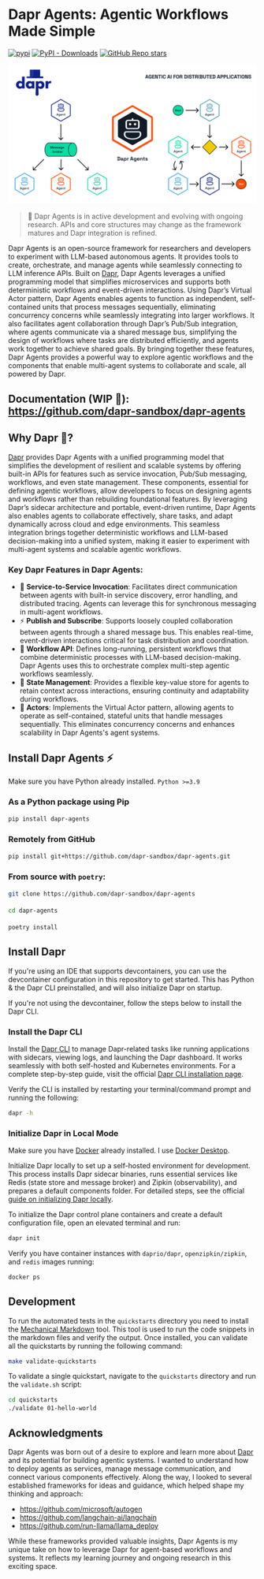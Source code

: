 # Dapr Agents: Agentic Workflows Made Simple

[![pypi](https://img.shields.io/pypi/v/floki-ai.svg)](https://pypi.python.org/pypi/floki-ai)
[![PyPI - Downloads](https://img.shields.io/pypi/dm/floki-ai)](https://pypi.org/project/floki-ai/)
[![GitHub Repo stars](https://img.shields.io/github/stars/dapr-sandbox/dapr-agents)](https://github.com/dapr-sandbox/dapr-agents)

![](docs/logo-workflows.png)

> 🚧 Dapr Agents is in active development and evolving with ongoing research. APIs and core structures may change as the framework matures and Dapr integration is refined.

Dapr Agents is an open-source framework for researchers and developers to experiment with LLM-based autonomous agents. It provides tools to create, orchestrate, and manage agents while seamlessly connecting to LLM inference APIs. Built on [Dapr](https://docs.dapr.io/), Dapr Agents leverages a unified programming model that simplifies microservices and supports both deterministic workflows and event-driven interactions. Using Dapr’s Virtual Actor pattern, Dapr Agents enables agents to function as independent, self-contained units that process messages sequentially, eliminating concurrency concerns while seamlessly integrating into larger workflows. It also facilitates agent collaboration through Dapr’s Pub/Sub integration, where agents communicate via a shared message bus, simplifying the design of workflows where tasks are distributed efficiently, and agents work together to achieve shared goals. By bringing together these features, Dapr Agents provides a powerful way to explore agentic workflows and the components that enable multi-agent systems to collaborate and scale, all powered by Dapr.

## Documentation (WIP 🚧): https://github.com/dapr-sandbox/dapr-agents

## Why Dapr 🎩?

[Dapr](https://docs.dapr.io/) provides Dapr Agents with a unified programming model that simplifies the development of resilient and scalable systems by offering built-in APIs for features such as service invocation, Pub/Sub messaging, workflows, and even state management. These components, essential for defining agentic workflows, allow developers to focus on designing agents and workflows rather than rebuilding foundational features. By leveraging Dapr’s sidecar architecture and portable, event-driven runtime, Dapr Agents also enables agents to collaborate effectively, share tasks, and adapt dynamically across cloud and edge environments. This seamless integration brings together deterministic workflows and LLM-based decision-making into a unified system, making it easier to experiment with multi-agent systems and scalable agentic workflows.

### Key Dapr Features in Dapr Agents:
* 🎯 **Service-to-Service Invocation**: Facilitates direct communication between agents with built-in service discovery, error handling, and distributed tracing. Agents can leverage this for synchronous messaging in multi-agent workflows.
* ⚡️ **Publish and Subscribe**: Supports loosely coupled collaboration between agents through a shared message bus. This enables real-time, event-driven interactions critical for task distribution and coordination.
* 🔄 **Workflow API**: Defines long-running, persistent workflows that combine deterministic processes with LLM-based decision-making. Dapr Agents uses this to orchestrate complex multi-step agentic workflows seamlessly.
* 🧠 **State Management**: Provides a flexible key-value store for agents to retain context across interactions, ensuring continuity and adaptability during workflows.
* 🤖 **Actors**: Implements the Virtual Actor pattern, allowing agents to operate as self-contained, stateful units that handle messages sequentially. This eliminates concurrency concerns and enhances scalability in Dapr Agents's agent systems.

## Install Dapr Agents ⚡️

Make sure you have Python already installed. `Python >=3.9`

### As a Python package using Pip

```bash
pip install dapr-agents
```

### Remotely from GitHub

```bash
pip install git+https://github.com/dapr-sandbox/dapr-agents.git
```

### From source with `poetry`:

```bash
git clone https://github.com/dapr-sandbox/dapr-agents

cd dapr-agents

poetry install
```

## Install Dapr

If you're using an IDE that supports devcontainers, you can use the devcontainer configuration in this repository to get started. This has Python & the Dapr CLI preinstalled, and will also initialize Dapr on startup.

If you're not using the devcontainer, follow the steps below to install the Dapr CLI.

### Install the Dapr CLI

Install the [Dapr CLI](https://docs.dapr.io/getting-started/install-dapr-cli/) to manage Dapr-related tasks like running applications with sidecars, viewing logs, and launching the Dapr dashboard. It works seamlessly with both self-hosted and Kubernetes environments. For a complete step-by-step guide, visit the official [Dapr CLI installation page](https://docs.dapr.io/getting-started/install-dapr-cli/).

Verify the CLI is installed by restarting your terminal/command prompt and running the following:

```bash
dapr -h
```

### Initialize Dapr in Local Mode

Make sure you have [Docker](https://docs.docker.com/get-started/get-docker/) already installed. I use [Docker Desktop](https://www.docker.com/products/docker-desktop/).

Initialize Dapr locally to set up a self-hosted environment for development. This process installs Dapr sidecar binaries, runs essential services like Redis (state store and message broker) and Zipkin (observability), and prepares a default components folder. For detailed steps, see the official [guide on initializing Dapr locally](https://docs.dapr.io/getting-started/install-dapr-selfhost/).

To initialize the Dapr control plane containers and create a default configuration file, open an elevated terminal and run:

```bash
dapr init
```

Verify you have container instances with `daprio/dapr`, `openzipkin/zipkin`, and `redis` images running:

```bash
docker ps
```

## Development
To run the automated tests in the `quickstarts` directory you need to install the [Mechanical Markdown](https://github.com/dapr/mechanical-markdown) tool. This tool is used to run the code snippets in the markdown files and verify the output.
Once installed, you can validate all the quickstarts by running the following command:

```bash
make validate-quickstarts
```

To validate a single quickstart, navigate to the `quickstarts` directory and run the `validate.sh` script:

```bash
cd quickstarts
./validate 01-hello-world
```

## Acknowledgments
Dapr Agents was born out of a desire to explore and learn more about [Dapr](https://dapr.io/) and its potential for building agentic systems. I wanted to understand how to deploy agents as services, manage message communication, and connect various components effectively. Along the way, I looked to several established frameworks for ideas and guidance, which helped shape my thinking and approach:

* https://github.com/microsoft/autogen
* https://github.com/langchain-ai/langchain
* https://github.com/run-llama/llama_deploy

While these frameworks provided valuable insights, Dapr Agents is my unique take on how to leverage Dapr for agent-based workflows and systems. It reflects my learning journey and ongoing research in this exciting space.
